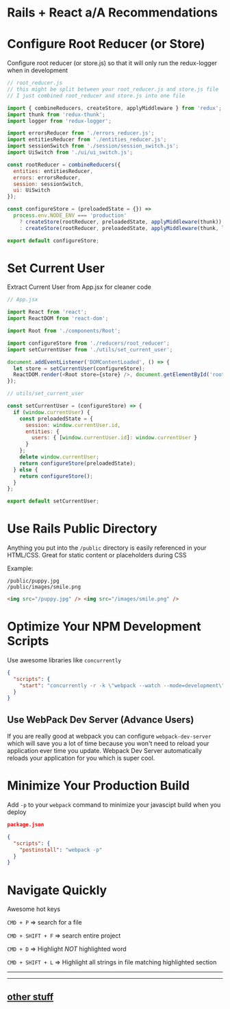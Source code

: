 # Rails + React a/A Recommendations

# Configure Root Reducer (or Store)

Configure root reducer (or store.js) so that it will only run the redux-logger when in development

```javascript
// root_reducer.js
// this might be split between your root_reducer.js and store.js file
// I just combined root_reducer and store.js into one file

import { combineReducers, createStore, applyMiddleware } from 'redux';
import thunk from 'redux-thunk';
import logger from 'redux-logger';

import errorsReducer from './errors_reducer.js';
import entitiesReducer from './entities_reducer.js';
import sessionSwitch from './session/session_switch.js';
import UiSwitch from './ui/ui_switch.js';

const rootReducer = combineReducers({
  entities: entitiesReducer,
  errors: errorsReducer,
  session: sessionSwitch,
  ui: UiSwitch
});

const configureStore = (preloadedState = {}) =>
  process.env.NODE_ENV === 'production'
    ? createStore(rootReducer, preloadedState, applyMiddleware(thunk))
    : createStore(rootReducer, preloadedState, applyMiddleware(thunk, logger));

export default configureStore;
```

# Set Current User

Extract Current User from App.jsx for cleaner code

```javascript
// App.jsx

import React from 'react';
import ReactDOM from 'react-dom';

import Root from './components/Root';

import configureStore from './reducers/root_reducer';
import setCurrentUser from './utils/set_current_user';

document.addEventListener('DOMContentLoaded', () => {
  let store = setCurrentUser(configureStore);
  ReactDOM.render(<Root store={store} />, document.getElementById('root'));
});
```

```javascript
// utils/set_current_user

const setCurrentUser = (configureStore) => {
  if (window.currentUser) {
    const preloadedState = {
      session: window.currentUser.id,
      entities: {
        users: { [window.currentUser.id]: window.currentUser }
      }
    };
    delete window.currentUser;
    return configureStore(preloadedState);
  } else {
    return configureStore();
  }
};

export default setCurrentUser;
```

# Use Rails Public Directory

Anything you put into the `/public` directory is easily referenced in your HTML/CSS. Great for static content or placeholders during CSS

Example:

```
/public/puppy.jpg
/public/images/smile.png
```

```html
<img src="/puppy.jpg" /> <img src="/images/smile.png" />
```

# Optimize Your NPM Development Scripts

Use awesome libraries like `concurrently`

```json
{
  "scripts": {
    "start": "concurrently -r -k \"webpack --watch --mode=development\" \"rails s\""
  }
}
```

## Use WebPack Dev Server (Advance Users)

If you are really good at webpack you can configure `webpack-dev-server` which will save you a lot of time because you won't need to reload your application ever time you update. Webpack Dev Server automatically reloads your application for you which is super cool.

# Minimize Your Production Build

Add `-p` to your `webpack` command to minimize your javascipt build when you deploy

```json
package.json

{
  "scripts": {
    "postinstall": "webpack -p"
  }
}
```

# Navigate Quickly

Awesome hot keys

`CMD + P` => search for a file

`CMD + SHIFT + F` => search entire project

`CMD + D` => Highlight _NOT_ highlighted word

`CMD + SHIFT + L` => Highlight all strings in file matching highlighted section

---

---

## [other stuff](https://github.com/steveninouye/User-Settings-and-Snippets/tree/master/full_stack_recommendations)
